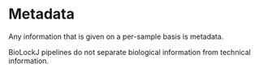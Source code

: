 # Metadata

Any information that is given on a per-sample basis is metadata.

BioLockJ pipelines do not separate biological information from technical information.

